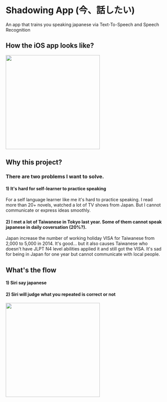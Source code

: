 # Shadowing App (今、話したい)
An app that trains you speaking japanese via Text-To-Speech and Speech Recognition

## How the iOS app looks like?
<img src="https://raw.githubusercontent.com/wangchou/Shadowing/master/img/screenshot.jpg" height="300">

## Why this project?
### There are two problems I want to solve.

#### 1) It's hard for self-learner to practice speaking
For a self language learner like me it's hard to practice speaking. I read more than 20+ novels, watched a lot of TV shows from Japan. But I cannot communicate or express ideas smoothly.

#### 2) I met a lot of Taiwanese in Tokyo last year. Some of them cannot speak japanese in daily coversation (20%?).
Japan increase the number of working holiday VISA for Taiwanese from 2,000 to 5,000 in 2014. It's good... but it also causes Taiwanese who doesn't have JLPT N4 level abilities applied it and still got the VISA. It's sad for being in Japan for one year but cannot communicate with local people.

## What's the flow
#### 1) Siri say japanese
#### 2) Siri will judge what you repeated is correct or not
<img src="https://raw.githubusercontent.com/wangchou/Shadowing/master/img/gameFlow.jpg" height="300">
